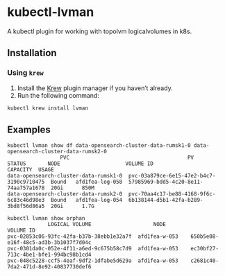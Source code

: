 # kubectl-lvman

A kubectl plugin for working with topolvm logicalvolumes in k8s.

## **Installation**

### Using `krew`

1. Install the [Krew](https://krew.sigs.k8s.io/docs/user-guide/setup/) plugin manager if you haven’t already.
2. Run the following command:

```bash
kubectl krew install lvman
```

## Examples

```shell
kubectl lvman show df data-opensearch-cluster-data-rumsk1-0 data-opensearch-cluster-data-rumsk2-0
                 PVC                                      PV                     STATUS       NODE                     VOLUME ID                CAPACITY  USAGE 
data-opensearch-cluster-data-rumsk1-0  pvc-03a879ce-6e15-47e2-b4c7-3190c9710475  Bound   afd1fea-log-058  57985969-bdd5-4c20-8e11-74aa757a1678  20Gi      850M  
data-opensearch-cluster-data-rumsk2-0  pvc-70aa4c17-be88-4168-9f6c-6c83c46d98e3  Bound   afd1fea-log-054  6b138144-d5b1-42fa-b289-3bd8f56d86a5  20Gi      1.7G  
```

```shell
kubectl lvman show orphan
             LOGICAL VOLUME                    NODE                     VOLUME ID               
pvc-02853c06-93fc-42fa-b37b-38ebb1e32a7f  afd1fea-w-053    650b5e08-e16f-48c5-ad3b-3b1037f7d04c 
pvc-0301da0c-052e-4f11-a6ed-9c675b58c7d9  afd1fea-w-053    ec30bf27-713c-4be1-bfe1-994bc98b1cd4 
pvc-048c5228-ccf5-4eaf-9df2-1dfabe5d629a  afd1fea-w-053    c2681c40-7da2-471d-8e92-40837730def6 
```